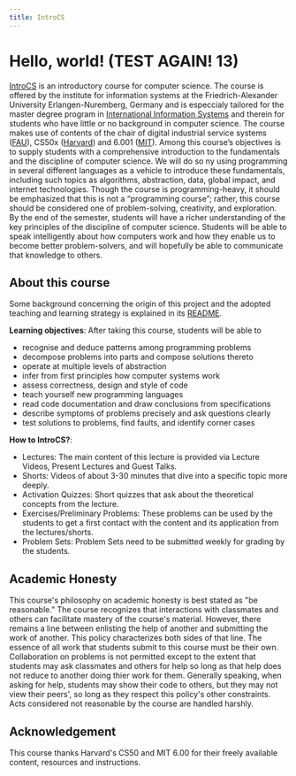 ```yaml
---
title: IntroCS
---
```


# Hello, world! (TEST AGAIN! 13)
[IntroCS]((https://www.is.rw.fau.de/lehre/veranstaltungen/intro-to-cs/)) is an introductory course for computer science. The course is offered by the institute for information systems at the Friedrich-Alexander University Erlangen-Nuremberg, Germany and is especcialy tailored for the master degree program in [International Information Systems]((http://iis.fau.de/)) and therein for students who have little or no background in computer science. The course makes use of contents of the chair of digital industrial service systems ([FAU](https://www.fau.de/)), CS50x ([Harvard](https://www.harvard.edu/)) and 6.001 ([MIT](http://web.mit.edu/)).
Among this course’s objectives is to supply students with a comprehensive introduction to the fundamentals and the discipline of computer science. We will do so ny using programming in several different languages as a vehicle to introduce these fundamentals, including such topics as algorithms, abstraction, data, global impact, and internet technologies. Though the course is programming-heavy, it should be emphasized that this is not a “programming course”; rather, this course should be considered one of problem-solving, creativity, and exploration. By the end of the semester, students will have a richer understanding of the key principles of the discipline of computer science. Students will be able to speak intelligently about how computers work and how they enable us to become better problem-solvers, and will hopefully be able to communicate that knowledge to others.

## About this course
Some background concerning the origin of this project and the adopted teaching and learning strategy is explained in its [README](https://github.com/EinGartenzwerg/EinGartenzwerg.github.io/blob/master/README.md).

**Learning objectives**: After taking this course, students will be able to
- recognise and deduce patterns among programming problems
- decompose problems into parts and compose solutions thereto
- operate at multiple levels of abstraction
- infer from first principles how computer systems work
- assess correctness, design and style of code
- teach yourself new programming languages
- read code documentation and draw conclusions from specifications
- describe symptoms of problems precisely and ask questions clearly
- test solutions to problems, find faults, and identify corner cases

**How to IntroCS?**:
- Lectures: The main content of this lecture is provided via Lecture Videos, Present Lectures and Guest Talks.
- Shorts: Videos of about 3-30 minutes that dive into a specific topic more deeply.
- Activation Quizzes: Short quizzes that ask about the theoretical concepts from the lecture.
- Exercises/Preliminary Problems: These problems can be used by the students to get a first contact with the content and its application from the lectures/shorts.
- Problem Sets: Problem Sets need to be submitted weekly for grading by the students.

## Academic Honesty
This course's philosophy on academic honesty is best stated as "be reasonable." The course recognizes that interactions with classmates and others can facilitate mastery of the course's material. However, there remains a line between enlisting the help of another and submitting the work of another. This policy characterizes both sides of that line.
The essence of all work that students submit to this course must be their own. Collaboration on problems is not permitted except to the extent that students may ask classmates and others for help so long as that help does not reduce to another doing thier work for them. Generally speaking, when asking for help, students may show their code to others, but they may not view their peers', so long as they respect this policy's other constraints.
Acts considered not reasonable by the course are handled harshly.

## Acknowledgement
This course thanks Harvard's CS50 and MIT 6.00 for their freely available content, resources and instructions.